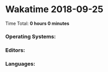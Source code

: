 # Wakatime 2018-09-25

Time Total: **0 hours 0 minutes**

### Operating Systems:

### Editors:

### Languages:

